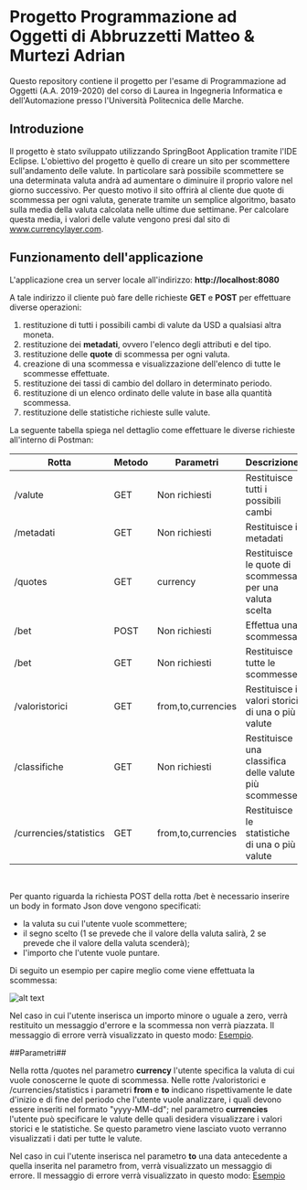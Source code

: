 # Progetto Programmazione ad Oggetti di Abbruzzetti Matteo & Murtezi Adrian

Questo repository contiene il progetto per l'esame di Programmazione ad Oggetti (A.A. 2019-2020) del corso di Laurea in Ingegneria Informatica e dell'Automazione presso l'Università Politecnica delle Marche.

## Introduzione

Il progetto è stato sviluppato utilizzando SpringBoot Application tramite l'IDE Eclipse.
L'obiettivo del progetto è quello di creare un sito per scommettere sull'andamento delle valute. In particolare sarà possibile scommettere se una determinata valuta andrà ad aumentare o diminuire il proprio valore nel giorno successivo. Per questo motivo il sito offrirà al cliente due quote di scommessa per ogni valuta, generate tramite un semplice algoritmo, basato sulla media della valuta calcolata nelle ultime due settimane. Per calcolare questa media, i valori delle valute vengono presi dal sito di www.currencylayer.com.

## Funzionamento dell'applicazione

L'applicazione crea un server locale all'indirizzo:
**http://localhost:8080**

A tale indirizzo il cliente può fare delle richieste **GET** e **POST** per effettuare diverse operazioni:
1. restituzione di tutti i possibili cambi di valute da USD a qualsiasi altra moneta.
2. restituzione dei **metadati**, ovvero l'elenco degli attributi e del tipo.
3. restituzione delle **quote** di scommessa per ogni valuta.
4. creazione di una scommessa e visualizzazione dell'elenco di tutte le scommesse effettuate.
5. restituzione dei tassi di cambio del dollaro in determinato periodo.
6. restituzione di un elenco ordinato delle valute in base alla quantità scommessa.
7. restituzione delle statistiche richieste sulle valute.

La seguente tabella spiega nel dettaglio come effettuare le diverse richieste all'interno di Postman:

| **Rotta** | **Metodo** | **Parametri** | **Descrizione**|
| --- | --- | --- | --- |
| /valute | GET | Non richiesti | Restituisce tutti i possibili cambi |
| /metadati | GET | Non richiesti | Restituisce i metadati |
| /quotes | GET | currency | Restituisce le quote di scommessa per una valuta scelta |
| /bet | POST | Non richiesti | Effettua una scommessa |
| /bet | GET | Non richiesti | Restituisce tutte le scommesse |
| /valoristorici | GET | from,to,currencies | Restituisce i valori storici di una o più valute |
| /classifiche | GET | Non richiesti | Restituisce una classifica delle valute più scommesse |
| /currencies/statistics | GET | from,to,currencies | Restituisce le statistiche di una o più valute |
<br>

Per quanto riguarda la richiesta POST della rotta /bet è necessario inserire un body in formato Json dove vengono specificati: 
- la valuta su cui l'utente vuole scommettere;
- il segno scelto (1 se prevede che il valore della valuta salirà, 2 se prevede che il valore della valuta scenderà);
- l'importo che l'utente vuole puntare.<br>

Di seguito un esempio per capire meglio come viene effettuata la scommessa: 

![alt text](https://github.com/abbru-matte/OOPproj/blob/master/Screenshots/RichiestaPOSTdiBet.png)

Nel caso in cui l'utente inserisca un importo minore o uguale a zero, verrà restituito un messaggio d'errore e la scommessa non verrà piazzata.
Il messaggio di errore verrà visualizzato in questo modo: [Esempio](https://github.com/abbru-matte/OOPproj/blob/master/Screenshots/ImportoErrato.png).

##Parametri##

Nella rotta /quotes nel parametro **currency** l'utente specifica la valuta di cui vuole conoscerne le quote di scommessa.
Nelle rotte /valoristorici e /currencies/statistics i parametri **from** e **to** indicano rispettivamente le date d'inizio e di fine del periodo che l'utente vuole analizzare, i quali devono essere inseriti nel formato "yyyy-MM-dd"; nel parametro **currencies** l'utente può specificare le valute delle quali desidera visualizzare i valori storici e le statistiche. Se questo parametro viene lasciato vuoto verranno visualizzati i dati per tutte le valute.

Nel caso in cui l'utente inserisca nel parametro **to** una data antecedente a quella inserita nel parametro from, verrà visualizzato un messaggio di errore.
Il messaggio di errore verrà visualizzato in questo modo: [Esempio](https://github.com/abbru-matte/OOPproj/blob/master/Screenshots/DataErrata.png)



